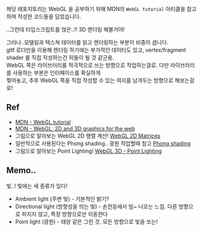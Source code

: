 해당 레포지토리는 WebGL 을 공부하기 위해 MDN의 `WebGL tutorial` 아티클을 참고하며 작성한 코드들을 담았습니다.

..그런데 타입스크립트를 얹은..!! 3D 렌더링 해볼거야!

그러나..모델링과 텍스쳐 데이터를 읽고 렌더링하는 부분이 비중이 큽니다. \
gltf 로더만을 이용해 렌더링 하기에는 부가적인 데이터도 있고, vertex/fragment shader 를 직접 작성하는건 허들이 될 것 같군용. \
WebGL 쪽은 라이브러리를 적극적으로 쓰는 방향으로 작업하는걸로. 다만 라이브러리를 사용하는 부분은 인터페이스를 확실하게 \
찢어놓고, 추후 WebGL 쪽을 직접 작성할 수 있는 여지를 남겨두는 방향으로 해보는걸로!

## Ref

- [MDN - WebGL tutorial](https://developer.mozilla.org/en-US/docs/Web/API/WebGL_API/Tutorial)
- [MDN - WebGL: 2D and 3D graphics for the web](https://developer.mozilla.org/en-US/docs/Web/API/WebGL_API)
- 그림으로 알아보는 WebGL 2D 행렬 계산! [WebGL 2D Matrices](https://webglfundamentals.org/webgl/lessons/webgl-2d-matrices.html)
- 일반적으로 사용된다는 Phong shading.. 광원 작업할때 참고 [Phong shading](https://en.wikipedia.org/wiki/Phong_shading)
- 그림으로 알아보는 Point Lighting! [WebGL 3D - Point Lighting
  ](https://webglfundamentals.org/webgl/lessons/webgl-3d-lighting-point.html)

## Memo..

빛..! 빛에는 세 종류가 있다!

- Ambient light (주변 빛) - 기본적인 밝기?
- Directional light (방향성을 띄는 빛) - 손전등에서 빔~ 나오는 느낌. 다른 방향으로 퍼지지 않고, 특정 방향으로만 이동한다
- Point light (광원) - 태양 같은 그런 것. 모든 방향으로 빛을 쏘는!
